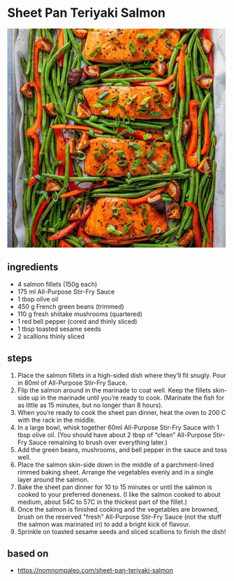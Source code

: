 # Sheet Pan Teriyaki Salmon

![Sheet Pan Teriyaki Salmon](images/sheet-pan-teriyaki-salmon.jpg)

## ingredients

- 4 salmon fillets (150g each)
- 175 ml All-Purpose Stir-Fry Sauce
- 1 tbsp olive oil
- 450 g French green beans (trimmed)
- 110 g fresh shiitake mushrooms (quartered)
- 1 red bell pepper (cored and thinly sliced)
- 1 tbsp toasted sesame seeds
- 2 scallions thinly sliced

## steps

1. Place the salmon fillets in a high-sided dish where they’ll fit snugly. Pour in 80ml of All-Purpose Stir-Fry Sauce.
2. Flip the salmon around in the marinade to coat well. Keep the fillets skin-side up in the marinade until you’re ready to cook. (Marinate the fish for as little as 15 minutes, but no longer than 8 hours).
3. When you’re ready to cook the sheet pan dinner, heat the oven to 200 C with the rack in the middle.
4. In a large bowl, whisk together 60ml All-Purpose Stir-Fry Sauce with 1 tbsp olive oil. (You should have about 2 tbsp of “clean” All-Purpose Stir-Fry Sauce remaining to brush over everything later.)
5. Add the green beans, mushrooms, and bell pepper in the sauce and toss well.
6. Place the salmon skin-side down in the middle of a parchment-lined rimmed baking sheet. Arrange the vegetables evenly and in a single layer around the salmon.
7. Bake the sheet pan dinner for 10 to 15 minutes or until the salmon is cooked to your preferred doneness. (I like the salmon cooked to about medium, about 54C to 57C in the thickest part of the fillet.)
8. Once the salmon is finished cooking and the vegetables are browned, brush on the reserved "fresh" All-Purpose Stir-Fry Sauce (not the stuff the salmon was marinated in) to add a bright kick of flavour.
9. Sprinkle on toasted sesame seeds and sliced scallions to finish the dish!

## based on

- https://nomnompaleo.com/sheet-pan-teriyaki-salmon
